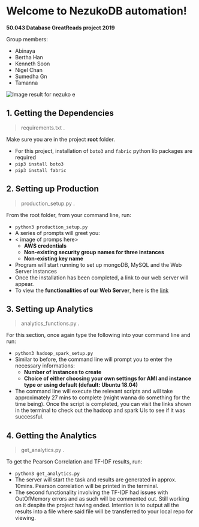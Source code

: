 ﻿# Welcome to NezukoDB automation!
 **50.043 Database GreatReads project 2019**

Group members:
-  Abinaya
- Bertha Han
- Kenneth Soon
- Nigel Chan
- Sumedha Gn
- Tamanna

![Image result for nezuko e](https://66.media.tumblr.com/2f02891eac278179c9812116a0a266be/3805e63377d89112-29/s640x960/60272d35ed9c61f889237de6f65bb1934a40eabd.jpg)

## 1. Getting the Dependencies
> requirements.txt .

Make sure you are in the project **root** folder. 
- For this project, installation of `boto3` and `fabric` python lib packages are required
- `pip3 install boto3`
- `pip3 install fabric`
 

## 2. Setting up Production
> production_setup.py .

From the root folder, from your command line, run:
- `python3 production_setup.py`
- A series of prompts will greet you:
- < image of promps here>
	-  **AWS credentials**
	- **Non-existing security group names for three instances**
	- **Non-existing key name**
- Program will start running to set up mongoDB, MySQL and the Web Server instances
- Once the installation has been completed, a link to our web server will appear.
- To view the **functionalities of our Web Server**, here is the [link](https://github.com/hello2508/Database.git)

## 3. Setting up Analytics 
> analytics_functions.py .

For this section, once again type the following into your command line and run:
- `python3 hadoop_spark_setup.py`
- Similar to before, the command line will prompt you to enter the necessary informations:
	- **Number of instances to create**
	- **Choice of either choosing your own settings for AMI and instance type or using default (default: Ubuntu 18.04)**
- The command line will execute the relevant scripts and will take approximately 27 mins to complete (might wanna do something for the time being).
Once the script is completed, you can visit the links shown in the terminal to check out the hadoop and spark UIs to see if it was successful.

## 4. Getting the Analytics
> get_analytics.py . 

To get the Pearson Correlation and TF-IDF results, run:
- `python3 get_analytics.py`
- The server will start the task and results are generated in approx. 10mins. Pearson correlation will be printed in the terminal.
- The second functionality involving the TF-IDF had issues with OutOfMemory errors and as such will be commented out. Still working on it despite the project having ended. Intention is to output all the results into a file where said file will be transferred to your local repo for viewing.

